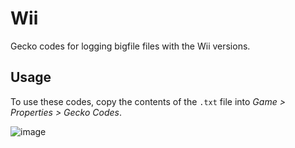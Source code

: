 # Wii

Gecko codes for logging bigfile files with the Wii versions.

## Usage

To use these codes, copy the contents of the `.txt` file into *Game > Properties > Gecko Codes*.

![image](https://github.com/user-attachments/assets/0b082e74-102b-4fc6-a0bb-a386423e8a92)
